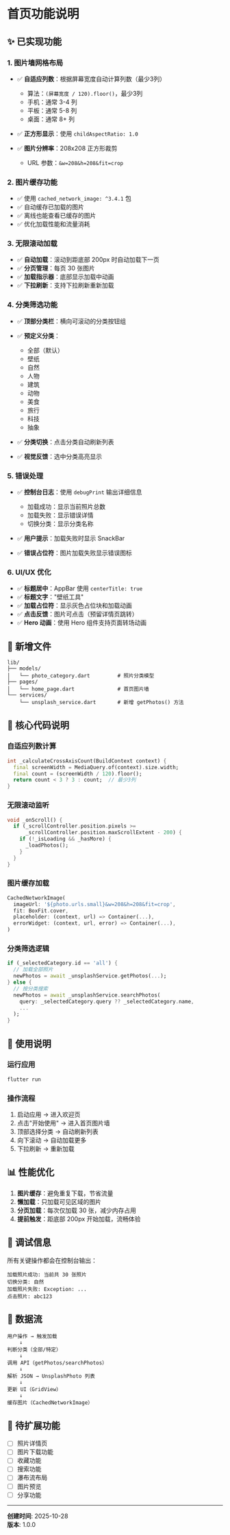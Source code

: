 # 首页功能说明

## ✨ 已实现功能

### 1. 图片墙网格布局
- ✅ **自适应列数**：根据屏幕宽度自动计算列数（最少3列）
  - 算法：`(屏幕宽度 / 120).floor()`，最少3列
  - 手机：通常 3-4 列
  - 平板：通常 5-8 列
  - 桌面：通常 8+ 列

- ✅ **正方形显示**：使用 `childAspectRatio: 1.0`
- ✅ **图片分辨率**：208x208 正方形裁剪
  - URL 参数：`&w=208&h=208&fit=crop`

### 2. 图片缓存功能
- ✅ 使用 `cached_network_image: ^3.4.1` 包
- ✅ 自动缓存已加载的图片
- ✅ 离线也能查看已缓存的图片
- ✅ 优化加载性能和流量消耗

### 3. 无限滚动加载
- ✅ **自动加载**：滚动到距底部 200px 时自动加载下一页
- ✅ **分页管理**：每页 30 张图片
- ✅ **加载指示器**：底部显示加载中动画
- ✅ **下拉刷新**：支持下拉刷新重新加载

### 4. 分类筛选功能
- ✅ **顶部分类栏**：横向可滚动的分类按钮组
- ✅ **预定义分类**：
  - 全部（默认）
  - 壁纸
  - 自然
  - 人物
  - 建筑
  - 动物
  - 美食
  - 旅行
  - 科技
  - 抽象

- ✅ **分类切换**：点击分类自动刷新列表
- ✅ **视觉反馈**：选中分类高亮显示

### 5. 错误处理
- ✅ **控制台日志**：使用 `debugPrint` 输出详细信息
  - 加载成功：显示当前照片总数
  - 加载失败：显示错误详情
  - 切换分类：显示分类名称

- ✅ **用户提示**：加载失败时显示 SnackBar
- ✅ **错误占位符**：图片加载失败显示错误图标

### 6. UI/UX 优化
- ✅ **标题居中**：AppBar 使用 `centerTitle: true`
- ✅ **标题文字**："壁纸工具"
- ✅ **加载占位符**：显示灰色占位块和加载动画
- ✅ **点击反馈**：图片可点击（预留详情页跳转）
- ✅ **Hero 动画**：使用 Hero 组件支持页面转场动画

## 📁 新增文件

```
lib/
├── models/
│   └── photo_category.dart         # 照片分类模型
├── pages/
│   └── home_page.dart              # 首页图片墙
└── services/
    └── unsplash_service.dart       # 新增 getPhotos() 方法
```

## 🎯 核心代码说明

### 自适应列数计算
```dart
int _calculateCrossAxisCount(BuildContext context) {
  final screenWidth = MediaQuery.of(context).size.width;
  final count = (screenWidth / 120).floor();
  return count < 3 ? 3 : count;  // 最少3列
}
```

### 无限滚动监听
```dart
void _onScroll() {
  if (_scrollController.position.pixels >=
      _scrollController.position.maxScrollExtent - 200) {
    if (!_isLoading && _hasMore) {
      _loadPhotos();
    }
  }
}
```

### 图片缓存加载
```dart
CachedNetworkImage(
  imageUrl: '${photo.urls.small}&w=208&h=208&fit=crop',
  fit: BoxFit.cover,
  placeholder: (context, url) => Container(...),
  errorWidget: (context, url, error) => Container(...),
)
```

### 分类筛选逻辑
```dart
if (_selectedCategory.id == 'all') {
  // 加载全部照片
  newPhotos = await _unsplashService.getPhotos(...);
} else {
  // 按分类搜索
  newPhotos = await _unsplashService.searchPhotos(
    query: _selectedCategory.query ?? _selectedCategory.name,
    ...
  );
}
```

## 🚀 使用说明

### 运行应用
```bash
flutter run
```

### 操作流程
1. 启动应用 → 进入欢迎页
2. 点击"开始使用" → 进入首页图片墙
3. 顶部选择分类 → 自动刷新列表
4. 向下滚动 → 自动加载更多
5. 下拉刷新 → 重新加载

## 📊 性能优化

1. **图片缓存**：避免重复下载，节省流量
2. **懒加载**：只加载可见区域的图片
3. **分页加载**：每次仅加载 30 张，减少内存占用
4. **提前触发**：距底部 200px 开始加载，流畅体验

## 🐛 调试信息

所有关键操作都会在控制台输出：
```
加载照片成功: 当前共 30 张照片
切换分类: 自然
加载照片失败: Exception: ...
点击照片: abc123
```

## 🔄 数据流

```
用户操作 → 触发加载
    ↓
判断分类（全部/特定）
    ↓
调用 API（getPhotos/searchPhotos）
    ↓
解析 JSON → UnsplashPhoto 列表
    ↓
更新 UI（GridView）
    ↓
缓存图片（CachedNetworkImage）
```

## 📝 待扩展功能

- [ ] 照片详情页
- [ ] 图片下载功能
- [ ] 收藏功能
- [ ] 搜索功能
- [ ] 瀑布流布局
- [ ] 图片预览
- [ ] 分享功能

---

**创建时间**: 2025-10-28  
**版本**: 1.0.0


